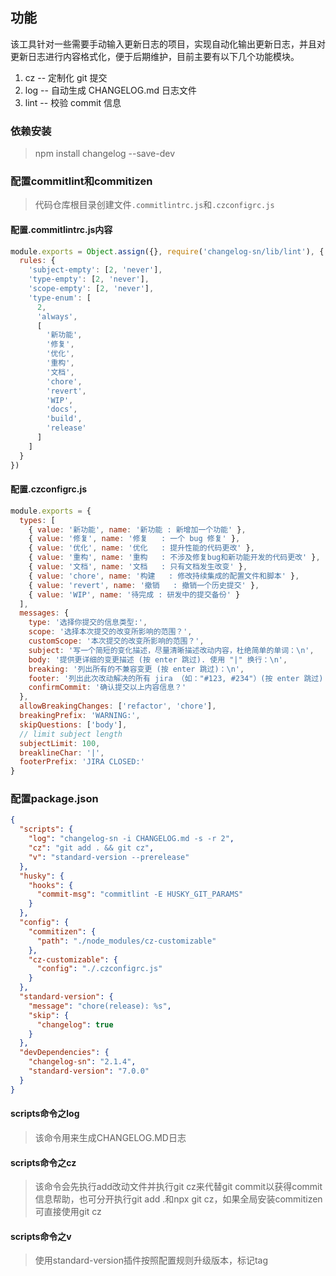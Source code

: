 ## 功能

该工具针对一些需要手动输入更新日志的项目，实现自动化输出更新日志，并且对更新日志进行内容格式化，便于后期维护，目前主要有以下几个功能模块。

1. cz -- 定制化 git 提交
2. log -- 自动生成 CHANGELOG.md 日志文件
3. lint -- 校验 commit 信息

### 依赖安装

> npm install changelog --save-dev

### 配置commitlint和commitizen

> 代码仓库根目录创建文件`.commitlintrc.js`和`.czconfigrc.js`

#### 配置.commitlintrc.js内容

```js
module.exports = Object.assign({}, require('changelog-sn/lib/lint'), {
  rules: {
    'subject-empty': [2, 'never'],
    'type-empty': [2, 'never'],
    'scope-empty': [2, 'never'],
    'type-enum': [
      2,
      'always',
      [
        '新功能',
        '修复',
        '优化',
        '重构',
        '文档',
        'chore',
        'revert',
        'WIP',
        'docs',
        'build',
        'release'
      ]
    ]
  }
})
```

#### 配置.czconfigrc.js

```js
module.exports = {
  types: [
    { value: '新功能', name: '新功能 : 新增加一个功能' },
    { value: '修复', name: '修复   : 一个 bug 修复' },
    { value: '优化', name: '优化   : 提升性能的代码更改' },
    { value: '重构', name: '重构   : 不涉及修复bug和新功能开发的代码更改' },
    { value: '文档', name: '文档   : 只有文档发生改变' },
    { value: 'chore', name: '构建   : 修改持续集成的配置文件和脚本' },
    { value: 'revert', name: '撤销   : 撤销一个历史提交' },
    { value: 'WIP', name: '待完成 : 研发中的提交备份' }
  ],
  messages: {
    type: '选择你提交的信息类型:',
    scope: '选择本次提交的改变所影响的范围？',
    customScope: '本次提交的改变所影响的范围？',
    subject: '写一个简短的变化描述，尽量清晰描述改动内容，杜绝简单的单词：\n',
    body: '提供更详细的变更描述 (按 enter 跳过). 使用 "|" 换行：\n',
    breaking: '列出所有的不兼容变更 (按 enter 跳过)：\n',
    footer: '列出此次改动解决的所有 jira （如："#123, #234"）(按 enter 跳过)：\n',
    confirmCommit: '确认提交以上内容信息？'
  },
  allowBreakingChanges: ['refactor', 'chore'],
  breakingPrefix: 'WARNING:',
  skipQuestions: ['body'],
  // limit subject length
  subjectLimit: 100,
  breaklineChar: '|',
  footerPrefix: 'JIRA CLOSED:'
}
```
### 配置package.json

```json
{
  "scripts": {
    "log": "changelog-sn -i CHANGELOG.md -s -r 2",
    "cz": "git add . && git cz",
    "v": "standard-version --prerelease"
  },
  "husky": {
    "hooks": {
      "commit-msg": "commitlint -E HUSKY_GIT_PARAMS"
    }
  },
  "config": {
    "commitizen": {
      "path": "./node_modules/cz-customizable"
    },
    "cz-customizable": {
      "config": "./.czconfigrc.js"
    }
  },
  "standard-version": {
    "message": "chore(release): %s",
    "skip": {
      "changelog": true
    }
  },
  "devDependencies": {
    "changelog-sn": "2.1.4",
    "standard-version": "7.0.0"
  }
}
```

#### scripts命令之log
> 该命令用来生成CHANGELOG.MD日志

#### scripts命令之cz
> 该命令会先执行add改动文件并执行git cz来代替git commit以获得commit信息帮助，也可分开执行git add .和npx git cz，如果全局安装commitizen可直接使用git cz

#### scripts命令之v
> 使用standard-version插件按照配置规则升级版本，标记tag

